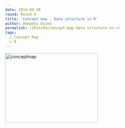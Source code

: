 ```yaml
---
date: 2014-04-30
round: Round 9
title: 'Concept map : Data structure in R'
author: Ahmadou Dicko
permalink: /2014/04/concept-map-data-structure-in-r/
tags:
  - Concept Map
  - R
---
```

[<img class="alignnone size-medium wp-image-6894" alt="conceptmap" src="/software-carpentry-training-website/uploads/2014/04/conceptmap-300x225.jpg" width="300" height="225" />][1]

 [1]: /software-carpentry-training-website/uploads/2014/04/conceptmap.jpg
